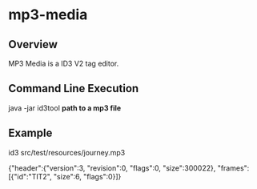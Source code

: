 # mp3-media

## Overview

MP3 Media is a ID3 V2 tag editor.

## Command Line Execution

java -jar id3tool **path to a mp3 file**

## Example

id3 src/test/resources/journey.mp3

{"header":{"version":3, "revision":0, "flags":0, "size":300022}, "frames":[{"id":"TIT2", "size":6, "flags":0}]}
